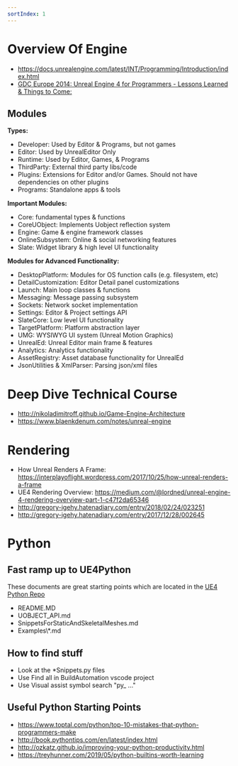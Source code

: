 ```yaml
---
sortIndex: 1
---
```


# Overview Of Engine

- <https://docs.unrealengine.com/latest/INT/Programming/Introduction/index.html>
- [GDC Europe 2014: Unreal Engine 4 for Programmers - Lessons Learned & Things to Come:](http://www.slideshare.net/GerkeMaxPreussner/gdc-europe-2014)

## Modules

**Types:**

- Developer: Used by Editor & Programs, but not games
- Editor: Used by UnrealEditor Only
- Runtime: Used by Editor, Games, & Programs
- ThirdParty: External third party libs/code
- Plugins: Extensions for Editor and/or Games. Should not have dependencies on other plugins
- Programs: Standalone apps & tools

**Important Modules:**

- Core: fundamental types & functions
- CoreUObject: Implements Uobject reflection system
- Engine: Game & engine framework classes
- OnlineSubsystem: Online & social networking features
- Slate: Widget library & high level UI functionality

**Modules for Advanced Functionality:**

- DesktopPlatform: Modules for OS function calls (e.g. filesystem, etc)
- DetailCustomization: Editor Detail panel customizations
- Launch: Main loop classes & functions
- Messaging: Message passing subsystem
- Sockets: Network socket implementation
- Settings: Editor & Project settings API
- SlateCore: Low level UI functionality
- TargetPlatform: Platform abstraction layer
- UMG: WYSIWYG UI system (Unreal Motion Graphics)
- UnrealEd: Unreal Editor main frame & features
- Analytics: Analytics functionality
- AssetRegistry: Asset database functionality for UnrealEd
- JsonUtilities & XmlParser: Parsing json/xml files

# Deep Dive Technical Course

- <http://nikoladimitroff.github.io/Game-Engine-Architecture>
- <https://www.blaenkdenum.com/notes/unreal-engine>

# Rendering

- How Unreal Renders A Frame: <https://interplayoflight.wordpress.com/2017/10/25/how-unreal-renders-a-frame>
- UE4 Rendering Overview: <https://medium.com/@lordned/unreal-engine-4-rendering-overview-part-1-c47f2da65346>
- <http://gregory-igehy.hatenadiary.com/entry/2018/02/24/023251>
- <http://gregory-igehy.hatenadiary.com/entry/2017/12/28/002645>

# Python

## Fast ramp up to UE4Python

These documents are great starting points which are located in the [UE4 Python Repo](https://github.com/kitelightning/UnrealEnginePython/)

- README.MD
- UOBJECT_API.md
- SnippetsForStaticAndSkeletalMeshes.md
- Examples\\\*.md

## How to find stuff

- Look at the \*Snippets.py files
- Use Find all in BuildAutomation vscode project
- Use Visual assist symbol search "py\_ ..."

## Useful Python Starting Points

- <https://www.toptal.com/python/top-10-mistakes-that-python-programmers-make>
- <http://book.pythontips.com/en/latest/index.html>
- <http://ozkatz.github.io/improving-your-python-productivity.html>
- <https://treyhunner.com/2019/05/python-builtins-worth-learning>
